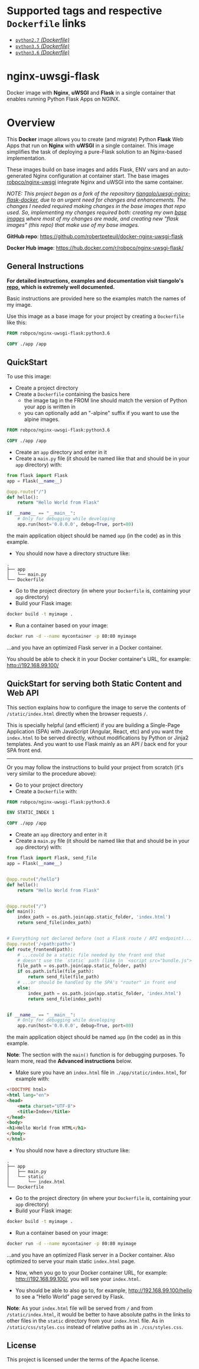 # Supported tags and respective `Dockerfile` links

* [`python2.7` _(Dockerfile)_](https://github.com/robertpeteuil/docker-nginx-uwsgi-flask/blob/master/python2.7/Dockerfile)
* [`python3.5` _(Dockerfile)_](https://github.com/robertpeteuil/docker-nginx-uwsgi-flask/blob/master/python3.5/Dockerfile)
* [`python3.6` _(Dockerfile)_](https://github.com/robertpeteuil/docker-nginx-uwsgi-flask/blob/master/python3.6/Dockerfile)

# nginx-uwsgi-flask

Docker image with **Nginx**, **uWSGI** and **Flask** in a single container that enables running Python Flask Apps on NGINX.

# Overview

This **Docker** image allows you to create (and migrate) Python **Flask** Web Apps that run on **Nginx** with **uWSGI** in a single container. This image simplifies the task of deploying a pure-Flask solution to an Nginx-based implementation.

These images build on base images and adds Flask, ENV vars and an auto-generated Nginx configuration at container start.  The base images [robpco/nginx-uwsgi](https://hub.docker.com/r/robpco/nginx-uwsgi/) integrate Nginx and uWSGI into the same container.

*NOTE: This project began as a fork of the repository [tiangolo/uwsgi-nginx-flask-docker](https://github.com/tiangolo/uwsgi-nginx-flask-docker), due to an urgent need for changes and enhancements.  The changes I needed required making changes in the base images that repo used.  So, implementing my changes required both: creating my own [base images](https://github.com/robertpeteuil/docker-nginx-uwsgi) where most of my changes are made, and creating new "flask images" (this repo) that make use of my base images.*

**GitHub repo**: <https://github.com/robertpeteuil/docker-nginx-uwsgi-flask>

**Docker Hub image**: <https://hub.docker.com/r/robpco/nginx-uwsgi-flask/>

## General Instructions

**For detailed instructions, examples and documentation visit tiangolo's [repo](https://github.com/tiangolo/uwsgi-nginx-flask-docker), which is extremely well documented.**

Basic instructions are provided here so the examples match the names of my image.

Use this image as a base image for your project by creating a `Dockerfile` like this:

```Dockerfile
FROM robpco/nginx-uwsgi-flask:python3.6

COPY ./app /app
```


## QuickStart

To use this image:

- Create a project directory
- Create a `Dockerfile` containing the basics here
  - the image tag in the FROM line should match the version of Python your app is written in
  - you can optionally add an "-alpine" suffix if you want to use the alpine images.

```Dockerfile
FROM robpco/nginx-uwsgi-flask:python3.6

COPY ./app /app
```

- Create an `app` directory and enter in it
- Create a `main.py` file (it should be named like that and should be in your `app` directory) with:

```python
from flask import Flask
app = Flask(__name__)

@app.route("/")
def hello():
    return "Hello World from Flask"

if __name__ == "__main__":
    # Only for debugging while developing
    app.run(host='0.0.0.0', debug=True, port=80)
```

the main application object should be named `app` (in the code) as in this example.

- You should now have a directory structure like:

```
.
├── app
│   └── main.py
└── Dockerfile
```

* Go to the project directory (in where your `Dockerfile` is, containing your `app` directory)
* Build your Flask image:

```bash
docker build -t myimage .
```

* Run a container based on your image:

```bash
docker run -d --name mycontainer -p 80:80 myimage
```

...and you have an optimized Flask server in a Docker container.

You should be able to check it in your Docker container's URL, for example: <http://192.168.99.100/>


## QuickStart for serving both Static Content and Web API

This section explains how to configure the image to serve the contents of `/static/index.html` directly when the browser requests `/`.

This is specially helpful (and efficient) if you are building a Single-Page Application (SPA) with JavaScript (Angular, React, etc) and you want the `index.html` to be served directly, without modifications by Python or Jinja2 templates. And you want to use Flask mainly as an API / back end for your SPA front end.

---

Or you may follow the instructions to build your project from scratch (it's very similar to the procedure above):

* Go to your project directory
* Create a `Dockerfile` with:

```Dockerfile
FROM robpco/nginx-uwsgi-flask:python3.6

ENV STATIC_INDEX 1

COPY ./app /app
```

* Create an `app` directory and enter in it
* Create a `main.py` file (it should be named like that and should be in your `app` directory) with:

```python
from flask import Flask, send_file
app = Flask(__name__)


@app.route("/hello")
def hello():
    return "Hello World from Flask"


@app.route("/")
def main():
    index_path = os.path.join(app.static_folder, 'index.html')
    return send_file(index_path)


# Everything not declared before (not a Flask route / API endpoint)...
@app.route('/<path:path>')
def route_frontend(path):
    # ...could be a static file needed by the front end that
    # doesn't use the `static` path (like in `<script src="bundle.js">`)
    file_path = os.path.join(app.static_folder, path)
    if os.path.isfile(file_path):
        return send_file(file_path)
    # ...or should be handled by the SPA's "router" in front end
    else:
        index_path = os.path.join(app.static_folder, 'index.html')
        return send_file(index_path)


if __name__ == "__main__":
    # Only for debugging while developing
    app.run(host='0.0.0.0', debug=True, port=80)
```

the main application object should be named `app` (in the code) as in this example.

**Note**: The section with the `main()` function is for debugging purposes. To learn more, read the **Advanced instructions** below.

* Make sure you have an `index.html` file in `./app/static/index.html`, for example with:

```html
<!DOCTYPE html>
<html lang="en">
<head>
    <meta charset="UTF-8">
    <title>Index</title>
</head>
<body>
<h1>Hello World from HTML</h1>
</body>
</html>
```

* You should now have a directory structure like:

```
.
├── app
│   ├── main.py
│   └── static
│       └── index.html
└── Dockerfile
```

* Go to the project directory (in where your `Dockerfile` is, containing your `app` directory)
* Build your Flask image:

```bash
docker build -t myimage .
```

* Run a container based on your image:

```bash
docker run -d --name mycontainer -p 80:80 myimage
```

...and you have an optimized Flask server in a Docker container. Also optimized to serve your main static `index.html` page.

* Now, when you go to your Docker container URL, for example: <http://192.168.99.100/>, you will see your `index.html`.

* You should be able to also go to, for example, <http://192.168.99.100/hello> to see a "Hello World" page served by Flask.

**Note**: As your `index.html` file will be served from `/` and from `/static/index.html`, it would be better to have absolute paths in the links to other files in the `static` directory from your `index.html` file. As in `/static/css/styles.css` instead of relative paths as in `./css/styles.css`.


## License

This project is licensed under the terms of the Apache license.
